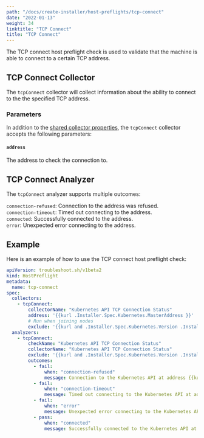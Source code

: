 ```yaml
---
path: "/docs/create-installer/host-preflights/tcp-connect"
date: "2022-01-13"
weight: 34
linktitle: "TCP Connect"
title: "TCP Connect"
---
```

 
The TCP connect host preflight check is used to validate that the machine is able to connect to a certain TCP address.

## TCP Connect Collector

The `tcpConnect` collector will collect information about the ability to connect to the the specified TCP address.

### Parameters

In addition to the [shared collector properties](https://troubleshoot.sh/docs/collect/collectors/#shared-properties), the `tcpConnect` collector accepts the following parameters:

#### `address`

The address to check the connection to.

## TCP Connect Analyzer

The `tcpConnect` analyzer supports multiple outcomes:

`connection-refused`: Connection to the address was refused.<br/>
`connection-timeout`: Timed out connecting to the address.<br/>
`connected`: Successfully connected to the address.<br/>
`error`: Unexpected error connecting to the address.

## Example

Here is an example of how to use the TCP connect host preflight check:

```yaml
apiVersion: troubleshoot.sh/v1beta2
kind: HostPreflight
metadata:
  name: tcp-connect
spec:
  collectors:
    - tcpConnect:
        collectorName: "Kubernetes API TCP Connection Status"
        address: '{{kurl .Installer.Spec.Kubernetes.MasterAddress }}'
        # Run when joining nodes
        exclude: '{{kurl and .Installer.Spec.Kubernetes.Version .Installer.Spec.Kubernetes.MasterAddress .IsJoin | not }}'
  analyzers:
    - tcpConnect:
        checkName: "Kubernetes API TCP Connection Status"
        collectorName: "Kubernetes API TCP Connection Status"
        exclude: '{{kurl and .Installer.Spec.Kubernetes.Version .Installer.Spec.Kubernetes.MasterAddress .IsJoin | not }}'
        outcomes:
          - fail:
              when: "connection-refused"
              message: Connection to the Kubernetes API at address {{kurl .Installer.Spec.Kubernetes.MasterAddress }} was refused
          - fail:
              when: "connection-timeout"
              message: Timed out connecting to the Kubernetes API at address {{kurl .Installer.Spec.Kubernetes.MasterAddress }}
          - fail:
              when: "error"
              message: Unexpected error connecting to the Kubernetes API at address {{kurl .Installer.Spec.Kubernetes.MasterAddress }}
          - pass:
              when: "connected"
              message: Successfully connected to the Kubernetes API at address {{kurl .Installer.Spec.Kubernetes.MasterAddress }}
```
